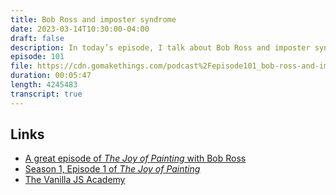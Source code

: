 ```yaml
---
title: Bob Ross and imposter syndrome
date: 2023-03-14T10:30:00-04:00
draft: false
description: In today’s episode, I talk about Bob Ross and imposter syndrome.
episode: 101
file: https://cdn.gomakethings.com/podcast%2Fepisode101_bob-ross-and-imposter-syndrome.mp3
duration: 00:05:47
length: 4245483
transcript: true
---
```


## Links

- [A great episode of _The Joy of Painting_ with Bob Ross](https://www.youtube.com/watch?v=lLWEXRAnQd0)
- [Season 1, Episode 1 of _The Joy of Painting_](https://www.youtube.com/watch?v=oh5p5f5_-7A)
- [The Vanilla JS Academy](https://vanillajsacademy.com)